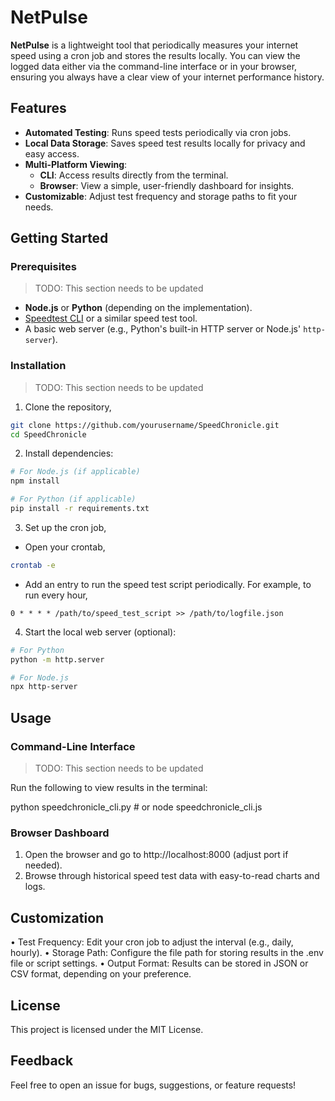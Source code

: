 # NetPulse  

**NetPulse** is a lightweight tool that periodically measures your internet speed using a cron job and stores the results locally. You can view the logged data either via the command-line interface or in your browser, ensuring you always have a clear view of your internet performance history.

## Features

- **Automated Testing**: Runs speed tests periodically via cron jobs.  
- **Local Data Storage**: Saves speed test results locally for privacy and easy access.  
- **Multi-Platform Viewing**:  
  - **CLI**: Access results directly from the terminal.  
  - **Browser**: View a simple, user-friendly dashboard for insights.  
- **Customizable**: Adjust test frequency and storage paths to fit your needs.  

## Getting Started  

### Prerequisites  

> TODO: This section needs to be updated

- **Node.js** or **Python** (depending on the implementation).  
- [Speedtest CLI](https://www.speedtest.net/apps/cli) or a similar speed test tool.  
- A basic web server (e.g., Python's built-in HTTP server or Node.js' `http-server`).

### Installation

> TODO: This section needs to be updated

1. Clone the repository,

 ```bash
git clone https://github.com/yourusername/SpeedChronicle.git
cd SpeedChronicle
```

2. Install dependencies:

```sh
# For Node.js (if applicable)
npm install  

# For Python (if applicable)
pip install -r requirements.txt  
```

3. Set up the cron job,
  - Open your crontab,

```sh
crontab -e
```

  - Add an entry to run the speed test script periodically. For example, to run every hour,

```text
0 * * * * /path/to/speed_test_script >> /path/to/logfile.json
```

4. Start the local web server (optional):

```sh
# For Python
python -m http.server  

# For Node.js
npx http-server
```

## Usage

### Command-Line Interface

> TODO: This section needs to be updated

Run the following to view results in the terminal:

python speedchronicle_cli.py  # or
node speedchronicle_cli.js

### Browser Dashboard

1. Open the browser and go to http://localhost:8000 (adjust port if needed).
2. Browse through historical speed test data with easy-to-read charts and logs.

## Customization

•	Test Frequency: Edit your cron job to adjust the interval (e.g., daily, hourly).
•	Storage Path: Configure the file path for storing results in the .env file or script settings.
•	Output Format: Results can be stored in JSON or CSV format, depending on your preference.

## License

This project is licensed under the MIT License.

## Feedback

Feel free to open an issue for bugs, suggestions, or feature requests!
